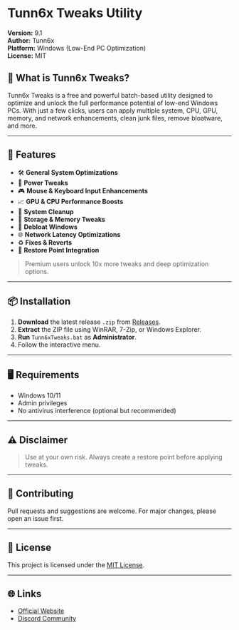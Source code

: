 # Tunn6x Tweaks Utility

**Version:** 9.1  
**Author:** Tunn6x  
**Platform:** Windows (Low-End PC Optimization)  
**License:** MIT

## 🔧 What is Tunn6x Tweaks?

Tunn6x Tweaks is a free and powerful batch-based utility designed to optimize and unlock the full performance potential of low-end Windows PCs. With just a few clicks, users can apply multiple system, CPU, GPU, memory, and network enhancements, clean junk files, remove bloatware, and more.

---

## 🚀 Features

- 🛠️ **General System Optimizations**  
- 🔋 **Power Tweaks**  
- 🎮 **Mouse & Keyboard Input Enhancements**  
- 📈 **GPU & CPU Performance Boosts**  
- 🧹 **System Cleanup**  
- 💾 **Storage & Memory Tweaks**  
- 🧼 **Debloat Windows**  
- 🌐 **Network Latency Optimizations**  
- ♻️ **Fixes & Reverts**  
- 🔁 **Restore Point Integration**

> Premium users unlock 10x more tweaks and deep optimization options.

---

## 📦 Installation

1. **Download** the latest release `.zip` from [Releases](https://github.com/YourUsername/Tunn6x-Tweaks/releases).
2. **Extract** the ZIP file using WinRAR, 7-Zip, or Windows Explorer.
3. **Run** `Tunn6xTweaks.bat` as **Administrator**.
4. Follow the interactive menu.

---

## 🖥️ Requirements

- Windows 10/11
- Admin privileges
- No antivirus interference (optional but recommended)

---

## ⚠️ Disclaimer

> Use at your own risk. Always create a restore point before applying tweaks.

---

## 🤝 Contributing

Pull requests and suggestions are welcome. For major changes, please open an issue first.

---

## 📄 License

This project is licensed under the [MIT License](LICENSE).

---

## 🌐 Links

- [Official Website](https://shock.lol/tunn6x)
- [Discord Community](https://discord.gg/tunn6x)
